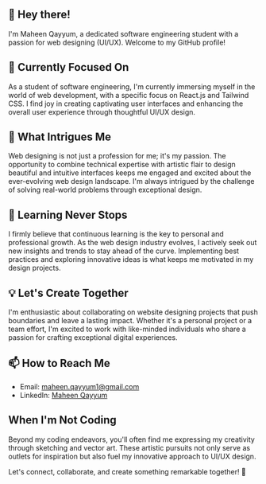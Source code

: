 ## 👋 Hey there! 

I'm Maheen Qayyum, a dedicated software engineering student with a passion for web designing (UI/UX). Welcome to my GitHub profile!

## 🌱 Currently Focused On

As a student of software engineering, I'm currently immersing myself in the world of web development, with a specific focus on React.js and Tailwind CSS. I find joy in creating captivating user interfaces and enhancing the overall user experience through thoughtful UI/UX design.

## 👀 What Intrigues Me

Web designing is not just a profession for me; it's my passion. The opportunity to combine technical expertise with artistic flair to design beautiful and intuitive interfaces keeps me engaged and excited about the ever-evolving web design landscape. I'm always intrigued by the challenge of solving real-world problems through exceptional design.

## 🚀 Learning Never Stops

I firmly believe that continuous learning is the key to personal and professional growth. As the web design industry evolves, I actively seek out new insights and trends to stay ahead of the curve. Implementing best practices and exploring innovative ideas is what keeps me motivated in my design projects.

## 💡 Let's Create Together

I'm enthusiastic about collaborating on website designing projects that push boundaries and leave a lasting impact. Whether it's a personal project or a team effort, I'm excited to work with like-minded individuals who share a passion for crafting exceptional digital experiences.

## 📫 How to Reach Me

- Email: maheen.qayyum1@gmail.com
- LinkedIn: [Maheen Qayyum](https://www.linkedin.com/in/maheen-qayyum1/)

## When I'm Not Coding

Beyond my coding endeavors, you'll often find me expressing my creativity through sketching and vector art. These artistic pursuits not only serve as outlets for inspiration but also fuel my innovative approach to UI/UX design.

Let's connect, collaborate, and create something remarkable together! 🚀
